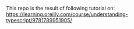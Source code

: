 This repo is the result of following tutorial on:
  https://learning.oreilly.com/course/understanding-typescript/9781789951905/
